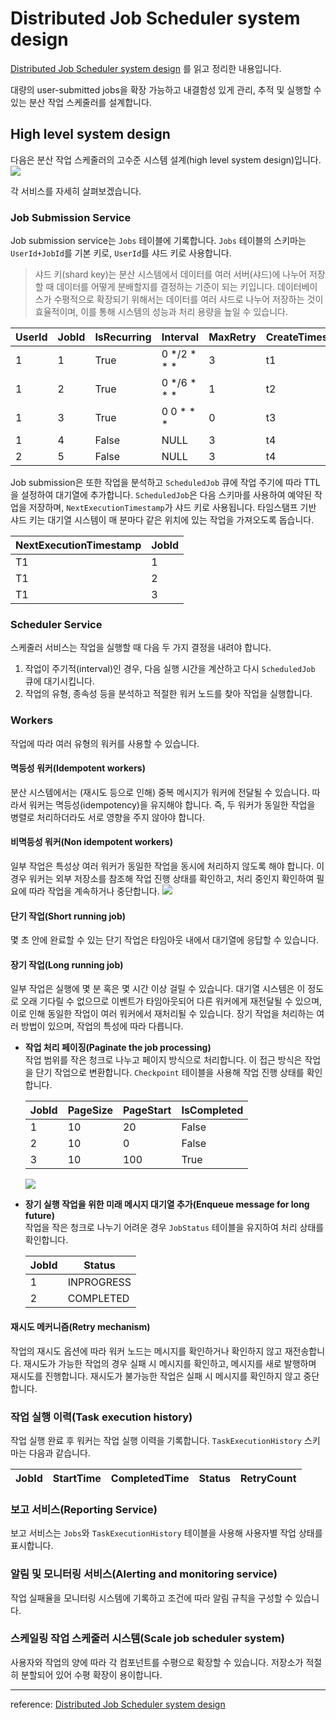# Distributed Job Scheduler system design
[Distributed Job Scheduler system design](https://dilipkumar.medium.com/distributed-job-scheduler-system-design-8ae13a8dee83) 를 읽고 정리한 내용입니다.

대량의 user-submitted jobs을 확장 가능하고 내결함성 있게 관리, 추적 및 실행할 수 있는 분산 작업 스케줄러를 설계합니다.

## High level system design
다음은 분산 작업 스케줄러의 고수준 시스템 설계(high level system design)입니다.
![](https://miro.medium.com/v2/resize:fit:1400/format:webp/1*crfre3LahxotOEyH7UQQ5w.png)

각 서비스를 자세히 살펴보겠습니다.

### Job Submission Service
Job submission service는 `Jobs` 테이블에 기록합니다. `Jobs` 테이블의 스키마는 `UserId+JobId`를 기본 키로, `UserId`를 샤드 키로 사용합니다.
> 샤드 키(shard key)는 분산 시스템에서 데이터를 여러 서버(샤드)에 나누어 저장할 때 데이터를 어떻게 분배할지를 결정하는 기준이 되는 키입니다. 데이터베이스가 수평적으로 확장되기 위해서는 데이터를 여러 샤드로 나누어 저장하는 것이 효율적이며, 이를 통해 시스템의 성능과 처리 용량을 높일 수 있습니다.

| UserId | JobId | IsRecurring | Interval       | MaxRetry | CreateTimestamp |
|--------|-------|-------------|----------------|----------|-----------------|
| 1      | 1     | True        | 0 */2 * * *   | 3        | t1              |
| 1      | 2     | True        | 0 */6 * * *   | 1        | t2              |
| 1      | 3     | True        | 0 0 * * *     | 0        | t3              |
| 1      | 4     | False       | NULL          | 3        | t4              |
| 2      | 5     | False       | NULL          | 3        | t4              |

Job submission은 또한 작업을 분석하고 `ScheduledJob` 큐에 작업 주기에 따라 TTL을 설정하여 대기열에 추가합니다. `ScheduledJob`은 다음 스키마를 사용하여 예약된 작업을 저장하며, `NextExecutionTimestamp`가 샤드 키로 사용됩니다. 타임스탬프 기반 샤드 키는 대기열 시스템이 매 분마다 같은 위치에 있는 작업을 가져오도록 돕습니다.

| NextExecutionTimestamp | JobId |
|------------------------|-------|
| T1                     | 1     |
| T1                     | 2     |
| T1                     | 3     |

### Scheduler Service
스케줄러 서비스는 작업을 실행할 때 다음 두 가지 결정을 내려야 합니다.

1. 작업이 주기적(interval)인 경우, 다음 실행 시간을 계산하고 다시 `ScheduledJob` 큐에 대기시킵니다.
2. 작업의 유형, 종속성 등을 분석하고 적절한 워커 노드를 찾아 작업을 실행합니다.

### Workers
작업에 따라 여러 유형의 워커를 사용할 수 있습니다.

#### 멱등성 워커(Idempotent workers)
분산 시스템에서는 (재시도 등으로 인해) 중복 메시지가 워커에 전달될 수 있습니다. 따라서 워커는 멱등성(idempotency)을 유지해야 합니다. 즉, 두 워커가 동일한 작업을 병렬로 처리하더라도 서로 영향을 주지 않아야 합니다.

#### 비멱등성 워커(Non idempotent workers)
일부 작업은 특성상 여러 워커가 동일한 작업을 동시에 처리하지 않도록 해야 합니다. 이 경우 워커는 외부 저장소를 참조해 작업 진행 상태를 확인하고, 처리 중인지 확인하여 필요에 따라 작업을 계속하거나 중단합니다.
![](https://miro.medium.com/v2/resize:fit:1400/format:webp/1*esM2mNiwylnfBzjJ9g6v3g.png)

#### 단기 작업(Short running job)
몇 초 안에 완료할 수 있는 단기 작업은 타임아웃 내에서 대기열에 응답할 수 있습니다.

#### 장기 작업(Long running job)
일부 작업은 실행에 몇 분 혹은 몇 시간 이상 걸릴 수 있습니다. 대기열 시스템은 이 정도로 오래 기다릴 수 없으므로 이벤트가 타임아웃되어 다른 워커에게 재전달될 수 있으며, 이로 인해 동일한 작업이 여러 워커에서 재처리될 수 있습니다. 장기 작업을 처리하는 여러 방법이 있으며, 작업의 특성에 따라 다릅니다.

- **작업 처리 페이징(Paginate the job processing)**  
  작업 범위를 작은 청크로 나누고 페이지 방식으로 처리합니다. 이 접근 방식은 작업을 단기 작업으로 변환합니다. `Checkpoint` 테이블을 사용해 작업 진행 상태를 확인합니다.

  | JobId | PageSize | PageStart | IsCompleted |
  |-------|----------|-----------|-------------|
  | 1     | 10       | 20        | False       |
  | 2     | 10       | 0         | False       |
  | 3     | 10       | 100       | True        |  
  
  ![](https://miro.medium.com/v2/resize:fit:1400/format:webp/1*jbrOSm8LezA1qtdPh1O4GA.png)    
  
- **장기 실행 작업을 위한 미래 메시지 대기열 추가(Enqueue message for long future)**  
  작업을 작은 청크로 나누기 어려운 경우 `JobStatus` 테이블을 유지하여 처리 상태를 확인합니다.

  | JobId | Status    |
  |-------|-----------|
  | 1     | INPROGRESS|
  | 2     | COMPLETED |

#### 재시도 메커니즘(Retry mechanism)
작업의 재시도 옵션에 따라 워커 노드는 메시지를 확인하거나 확인하지 않고 재전송합니다. 재시도가 가능한 작업의 경우 실패 시 메시지를 확인하고, 메시지를 새로 발행하며 재시도를 진행합니다. 재시도가 불가능한 작업은 실패 시 메시지를 확인하지 않고 중단합니다.

### 작업 실행 이력(Task execution history)
작업 실행 완료 후 워커는 작업 실행 이력을 기록합니다. `TaskExecutionHistory` 스키마는 다음과 같습니다.

| JobId | StartTime  | CompletedTime | Status  | RetryCount |
|-------|------------|---------------|---------|------------|

### 보고 서비스(Reporting Service)
보고 서비스는 `Jobs`와 `TaskExecutionHistory` 테이블을 사용해 사용자별 작업 상태를 표시합니다.

### 알림 및 모니터링 서비스(Alerting and monitoring service)
작업 실패율을 모니터링 시스템에 기록하고 조건에 따라 알림 규칙을 구성할 수 있습니다.

### 스케일링 작업 스케줄러 시스템(Scale job scheduler system) 
사용자와 작업의 양에 따라 각 컴포넌트를 수평으로 확장할 수 있습니다. 저장소가 적절히 분할되어 있어 수평 확장이 용이합니다.

---
reference: [Distributed Job Scheduler system design](https://dilipkumar.medium.com/distributed-job-scheduler-system-design-8ae13a8dee83)